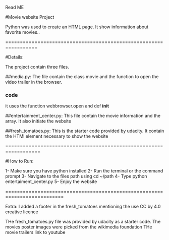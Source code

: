 Read ME

#Movie website Project

Python was used to create an HTML page. It show information about favorite movies..

=================================================================

#Details:

The project contain three files.

##media.py: 
The file contain the class movie and the function to open the video trailer in the browser.
### code
it uses the function webbrowser.open and def __init__ 

##entertainment_center.py: 
This file contain the movie information and the array. It also initiate the website 


##fresh_tomatoes.py: 
This is the starter code provided by udacity. It contain the HTMl element necessary to show the website 


==================================================================


#How to Run: 

1- Make sure you have python installed
2- Run the terminal or the command prompt
3- Navigate to the files path using cd ~/path
4- Type python entertaiment_center.py 
5- Enjoy the website

==========================================================================

Extra: I added a footer in the fresh_tomatoes mentioning the use CC by 4.0 creative licence

THe fresh_tomatoes.py file was provided by udacity as a starter code. The movies poster images were picked from the wikimedia foundation THe movie trailers link to youtube